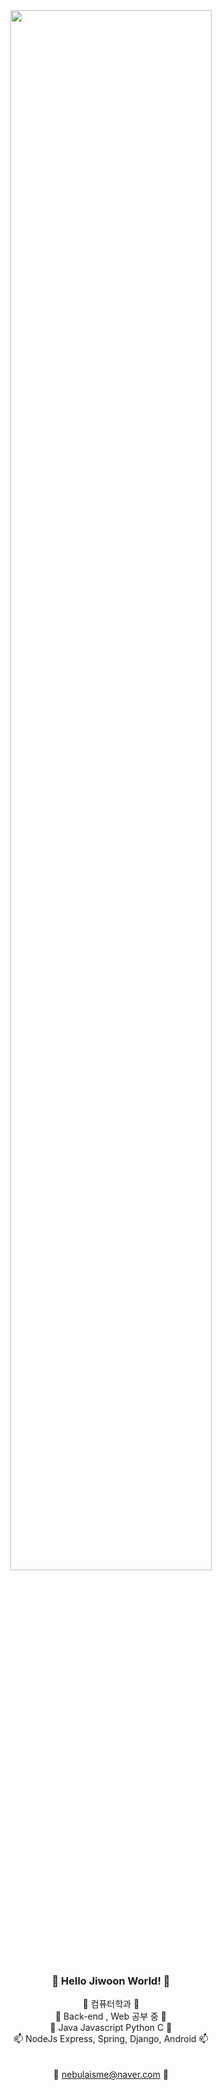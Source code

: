 <div align="center">
<img width="80%" src="https://user-images.githubusercontent.com/59862752/215268566-93f30660-2318-4617-9963-80e3faecd057.PNG"> 

### 👋 Hello Jiwoon World! 👋  
  
<!--
**sungjiwoon/sungjiwoon** is a ✨ _special_ ✨ repository because its `README.md` (this file) appears on your GitHub profile.

Here are some ideas to get you started: -->

👯 컴퓨터학과 👯<br>
🌱 Back-end , Web 공부 중 🌱<br>
🔭 Java Javascript Python C 🔭<br>
📫 NodeJs Express, Spring, Django, Android 📫 <br>
<br><br>
💬 nebulaisme@naver.com 💬 <br>
  
<!--
😄 Pronouns: ...
⚡ Fun fact: ... -->


</div>
